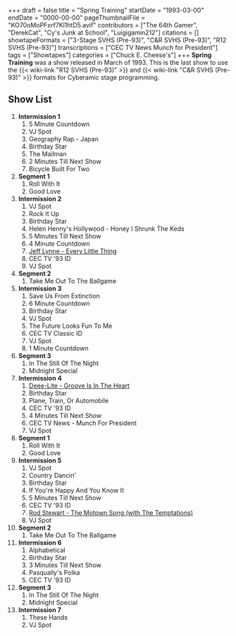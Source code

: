+++
draft = false
title = "Spring Training"
startDate = "1993-03-00"
endDate = "0000-00-00"
pageThumbnailFile = "KO70oMoPFxrf7Kl1htD5.avif"
contributors = ["The 64th Gamer", "DerekCat", "Cy's Junk at School", "Luigigamin212"]
citations = []
showtapeFormats = ["3-Stage SVHS (Pre-93)", "C&R SVHS (Pre-93)", "R12 SVHS (Pre-93)"]
transcriptions = ["CEC TV News Munch for President"]
tags = ["Showtapes"]
categories = ["Chuck E. Cheese's"]
+++
**Spring Training** was a show released in March of 1993. This is the last show to use the {{< wiki-link "R12 SVHS (Pre-93)" >}} and {{< wiki-link "C&R SVHS (Pre-93)" >}} formats for Cyberamic stage programming.

## Show List

1.  **Intermission 1**
    1.  5 Minute Countdown
    2.  VJ Spot
    3.  Geography Rap - Japan
    4.  Birthday Star
    5.  The Mailman
    6.  2 Minutes Till Next Show
    7.  Bicycle Built For Two
2.  **Segment 1**
    1.  Roll With It
    2.  Good Love
3.  **Intermission 2**
    1.  VJ Spot
    2.  Rock It Up
    3.  Birthday Star
    4.  Helen Henny's Hollywood - Honey I Shrunk The Keds
    5.  5 Minutes Till Next Show
    6.  4 Minute Countdown
    7.  [Jeff Lynne - Every Little Thing](https://en.wikipedia.org/wiki/Every_Little_Thing_(Jeff_Lynne_song))
    8.  CEC TV '93 ID
    9.  VJ Spot
4.  **Segment 2**
    1.  Take Me Out To The Ballgame
5.  **Intermission 3**
    1.  Save Us From Extinction
    2.  6 Minute Countdown
    3.  Birthday Star
    4.  VJ Spot
    5.  The Future Looks Fun To Me
    6.  CEC TV Classic ID
    7.  VJ Spot
    8.  1 Minute Countdown
6.  **Segment 3**
    1.  In The Still Of The Night
    2.  Midnight Special
7.  **Intermission 4**
    1.  [Deee-Lite - Groove Is In The Heart](https://en.wikipedia.org/wiki/Groove_Is_in_the_Heart)
    2.  Birthday Star
    3.  Plane, Train, Or Automobile
    4.  CEC TV '93 ID
    5.  4 Minutes Till Next Show
    6.  CEC TV News - Munch For President
    7.  VJ Spot
8.  **Segment 1**
    1.  Roll With It
    2.  Good Love
9.  **Intermission 5**
    1.  VJ Spot
    2.  Country Dancin'
    3.  Birthday Star
    4.  If You're Happy And You Know It
    5.  5 Minutes Till Next Show
    6.  CEC TV '93 ID
    7.  [Rod Stewart - The Motown Song (with The Temptations)](https://en.wikipedia.org/wiki/The_Motown_Song)
    8.  VJ Spot
10. **Segment 2**
    1.  Take Me Out To The Ballgame
11. **Intermission 6**
    1.  Alphabetical
    2.  Birthday Star
    3.  3 Minutes Till Next Show
    4.  Pasqually's Polka
    5.  CEC TV '93 ID
12. **Segment 3**
    1.  In The Still Of The Night
    2.  Midnight Special
13. **Intermission 7**
    1.  These Hands
    2.  VJ Spot
